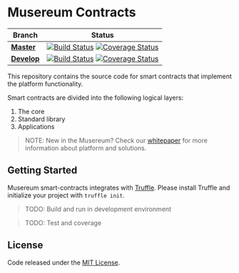# Musereum Contracts
| Branch  | Status |
|---|---|
| **[Master](https://github.com/musereum/musereum-contracts/tree/master)** | [![Build Status](https://img.shields.io/travis/musereum/musereum-contracts/master.svg?style=flat-square)](https://travis-ci.org/musereum/musereum-contracts) [![Coverage Status](https://img.shields.io/coveralls/github/musereum/musereum-contracts/master.svg?style=flat-square)](https://coveralls.io/github/musereum/musereum-contracts?branch=master) |
| **[Develop](https://github.com/musereum/musereum-contracts/tree/develop)** | [![Build Status](https://img.shields.io/travis/musereum/musereum-contracts/develop?style=flat-square)](https://travis-ci.org/musereum/musereum-contracts) [![Coverage Status](https://img.shields.io/coveralls/github/musereum/musereum-contracts/develop.svg?style=flat-square)](https://coveralls.io/github/musereum/musereum-contracts?branch=develop) |

This repository contains the source code for smart contracts that implement the platform functionality.

Smart contracts are divided into the following logical layers:
1) The core
2) Standard library
3) Applications

> NOTE: New in the Musereum? Check our [whitepaper](https://github.com/musereum/white-paper) for more information about platform and solutions.

## Getting Started

Musereum smart-contracts integrates with [Truffle](https://github.com/ConsenSys/truffle). Please install Truffle and initialize your project with `truffle init`.

> TODO: Build and run in development environment

> TODO: Test and coverage

## License
Code released under the [MIT License](https://github.com/OpenZeppelin/zeppelin-solidity/blob/master/LICENSE).
